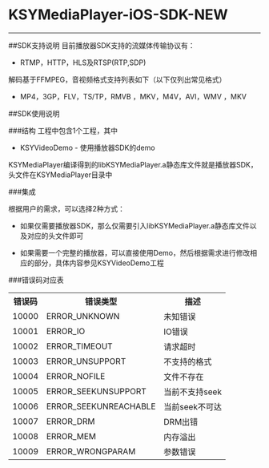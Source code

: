 # KSYMediaPlayer-iOS-SDK-NEW
---
##SDK支持说明
目前播放器SDK支持的流媒体传输协议有：

* RTMP，HTTP，HLS及RTSP(RTP,SDP)

解码基于FFMPEG，音视频格式支持列表如下（以下仅列出常见格式）

* MP4，3GP，FLV，TS/TP，RMVB ，MKV，M4V，AVI，WMV ，MKV

##SDK使用说明 

###结构
工程中包含1个工程，其中

* KSYVideoDemo - 使用播放器SDK的demo

KSYMediaPlayer编译得到的libKSYMediaPlayer.a静态库文件就是播放器SDK，头文件在KSYMediaPlayer目录中

###集成

根据用户的需求，可以选择2种方式：

* 如果仅需要播放器SDK，那么仅需要引入libKSYMediaPlayer.a静态库文件以及对应的头文件即可

* 如果需要一个完整的播放器，可以直接使用Demo，然后根据需求进行修改相应的部分，具体内容参见KSYVideoDemo工程

###错误码对应表
<table>
  <tr>
    <th>错误码</th>
    <th>错误类型</th>
    <th>描述</th>
  </tr>
  <tr>
    <td>10000</td>
    <td>ERROR_UNKNOWN</td>
    <td>未知错误</td>
  </tr>
  <tr>
    <td>10001</td>
    <td>ERROR_IO</td>
    <td>IO错误</td>
  </tr>
  <tr>
    <td>10002</td>
    <td>ERROR_TIMEOUT</td>
    <td>请求超时</td>
  </tr>
 <tr>
    <td>10003</td>
    <td>ERROR_UNSUPPORT</td>
    <td>不支持的格式</td>
  </tr>
 <tr>
    <td>10004</td>
    <td>ERROR_NOFILE</td>
    <td>文件不存在</td>
  </tr>
 <tr>
    <td>10005</td>
    <td>ERROR_SEEKUNSUPPORT</td>
    <td>当前不支持seek</td>
  </tr>
 <tr>
    <td>10006</td>
    <td>ERROR_SEEKUNREACHABLE</td>
    <td>当前seek不可达</td>
  </tr>
 <tr>
    <td>10007</td>
    <td>ERROR_DRM</td>
    <td>DRM出错</td>
  </tr>
 <tr>
    <td>10008</td>
    <td>ERROR_MEM</td>
    <td>内存溢出</td>
  </tr> 
<tr>
    <td>10009</td>
    <td>ERROR_WRONGPARAM</td>
    <td>参数错误</td>
  </tr>
</table>





